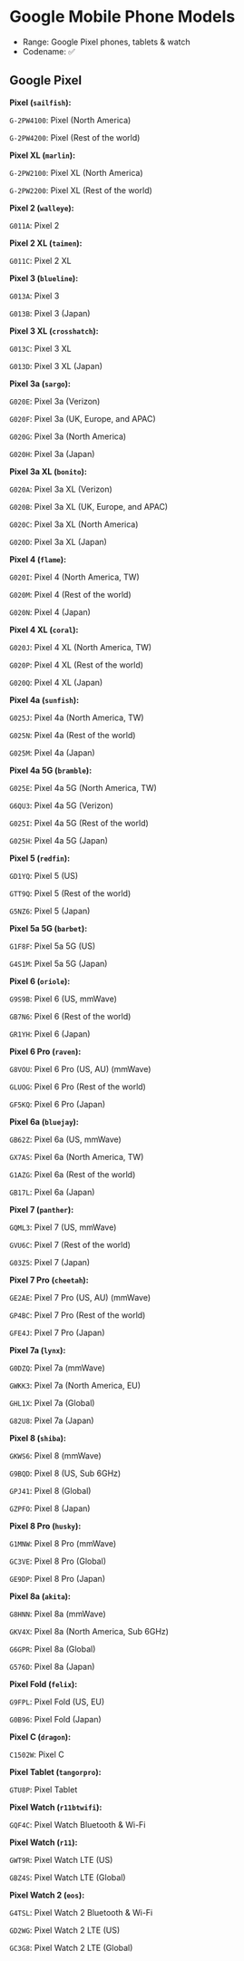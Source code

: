 # Google Mobile Phone Models

- Range: Google Pixel phones, tablets & watch
- Codename: ✅

## Google Pixel

**Pixel (`sailfish`):**

`G-2PW4100`: Pixel (North America)

`G-2PW4200`: Pixel (Rest of the world)

**Pixel XL (`marlin`):**

`G-2PW2100`: Pixel XL (North America)

`G-2PW2200`: Pixel XL (Rest of the world)

**Pixel 2 (`walleye`):**

`G011A`: Pixel 2

**Pixel 2 XL (`taimen`):**

`G011C`: Pixel 2 XL

**Pixel 3 (`blueline`):**

`G013A`: Pixel 3

`G013B`: Pixel 3 (Japan)

**Pixel 3 XL (`crosshatch`):**

`G013C`: Pixel 3 XL

`G013D`: Pixel 3 XL (Japan)

**Pixel 3a (`sargo`):**

`G020E`: Pixel 3a (Verizon)

`G020F`: Pixel 3a (UK, Europe, and APAC)

`G020G`: Pixel 3a (North America)

`G020H`: Pixel 3a (Japan)

**Pixel 3a XL (`bonito`):**

`G020A`: Pixel 3a XL (Verizon)

`G020B`: Pixel 3a XL (UK, Europe, and APAC)

`G020C`: Pixel 3a XL (North America)

`G020D`: Pixel 3a XL (Japan)

**Pixel 4 (`flame`):**

`G020I`: Pixel 4 (North America, TW)

`G020M`: Pixel 4 (Rest of the world)

`G020N`: Pixel 4 (Japan)

**Pixel 4 XL (`coral`):**

`G020J`: Pixel 4 XL (North America, TW)

`G020P`: Pixel 4 XL (Rest of the world)

`G020Q`: Pixel 4 XL (Japan)

**Pixel 4a (`sunfish`):**

`G025J`: Pixel 4a (North America, TW)

`G025N`: Pixel 4a (Rest of the world)

`G025M`: Pixel 4a (Japan)

**Pixel 4a 5G (`bramble`):**

`G025E`: Pixel 4a 5G (North America, TW)

`G6QU3`: Pixel 4a 5G (Verizon)

`G025I`: Pixel 4a 5G (Rest of the world)

`G025H`: Pixel 4a 5G (Japan)

**Pixel 5 (`redfin`):**

`GD1YQ`: Pixel 5 (US)

`GTT9Q`: Pixel 5 (Rest of the world)

`G5NZ6`: Pixel 5 (Japan)

**Pixel 5a 5G (`barbet`):**

`G1F8F`: Pixel 5a 5G (US)

`G4S1M`: Pixel 5a 5G (Japan)

**Pixel 6 (`oriole`):**

`G9S9B`: Pixel 6 (US, mmWave)

`GB7N6`: Pixel 6 (Rest of the world)

`GR1YH`: Pixel 6 (Japan)

**Pixel 6 Pro (`raven`):**

`G8VOU`: Pixel 6 Pro (US, AU) (mmWave)

`GLUOG`: Pixel 6 Pro (Rest of the world)

`GF5KQ`: Pixel 6 Pro (Japan)

**Pixel 6a (`bluejay`):**

`GB62Z`: Pixel 6a (US, mmWave)

`GX7AS`: Pixel 6a (North America, TW)

`G1AZG`: Pixel 6a (Rest of the world)

`GB17L`: Pixel 6a (Japan)

**Pixel 7 (`panther`):**

`GQML3`: Pixel 7 (US, mmWave)

`GVU6C`: Pixel 7 (Rest of the world)

`G03Z5`: Pixel 7 (Japan)

**Pixel 7 Pro (`cheetah`):**

`GE2AE`: Pixel 7 Pro (US, AU) (mmWave)

`GP4BC`: Pixel 7 Pro (Rest of the world)

`GFE4J`: Pixel 7 Pro (Japan)

**Pixel 7a (`lynx`):**

`G0DZQ`: Pixel 7a (mmWave)

`GWKK3`: Pixel 7a (North America, EU)

`GHL1X`: Pixel 7a (Global)

`G82U8`: Pixel 7a (Japan)

**Pixel 8 (`shiba`):**

`GKWS6`: Pixel 8 (mmWave)

`G9BQD`: Pixel 8 (US, Sub 6GHz)

`GPJ41`: Pixel 8 (Global)

`GZPFO`: Pixel 8 (Japan)

**Pixel 8 Pro (`husky`):**

`G1MNW`: Pixel 8 Pro (mmWave)

`GC3VE`: Pixel 8 Pro (Global)

`GE9DP`: Pixel 8 Pro (Japan)

**Pixel 8a (`akita`):**

`G8HNN`: Pixel 8a (mmWave)

`GKV4X`: Pixel 8a (North America, Sub 6GHz)

`G6GPR`: Pixel 8a (Global)

`G576D`: Pixel 8a (Japan)

**Pixel Fold (`felix`):**

`G9FPL`: Pixel Fold (US, EU)

`G0B96`: Pixel Fold (Japan)

**Pixel C (`dragon`):**

`C1502W`: Pixel C

**Pixel Tablet (`tangorpro`):**

`GTU8P`: Pixel Tablet

**Pixel Watch (`r11btwifi`):**

`GQF4C`: Pixel Watch Bluetooth & Wi-Fi

**Pixel Watch (`r11`):**

`GWT9R`: Pixel Watch LTE (US)

`GBZ4S`: Pixel Watch LTE (Global)

**Pixel Watch 2 (`eos`):**

`G4TSL`: Pixel Watch 2 Bluetooth & Wi-Fi

`GD2WG`: Pixel Watch 2 LTE (US)

`GC3G8`: Pixel Watch 2 LTE (Global)
